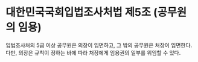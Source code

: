 # 대한민국국회입법조사처법 제5조 (공무원의 임용)

입법조사처의 5급 이상 공무원은 의장이 임면하고, 그 밖의 공무원은 처장이 임면한다. 다만, 의장은 규칙이 정하는 바에 따라 처장에게 임용권의 일부를 위임할 수 있다.
